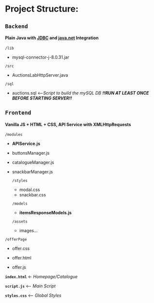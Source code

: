 

# Project Structure:



  

## `Backend` 
#### Plain Java with [JDBC](https://docs.oracle.com/javase/8/docs/technotes/guides/jdbc/)  and [java.net](https://docs.oracle.com/javase/8/docs/api/java/net/package-summary.html) Integration

`/lib`  

- mysql-connector-j-8.0.31.jar

`/src`  

- AuctionsLabHttpServer.java 

`/sql`  

- auctions.sql <--*Script to build the mySQL DB **!!RUN AT LEAST ONCE BEFORE STARTING SERVER!!***
  

## `Frontend` 
#### Vanilla JS + HTML + CSS, API Service with XMLHttpRequests 

`/modules`

 - **APIService.js**
   
 - buttonsManager.js
   
  - catalogueManager.js
   
  - snackbarManager.js
  
	`/styles`
	- modal.css
	- snackbar.css

	`/models`
	- **itemsResponseModels.js**

	`/assets`
	- images...

`/offerPage`

- offer.css

- offer.html

- offer.js

**`index.html`**  <- *Homepage/Catalogue*

**`script.js`** <-- *Main Script*

**`styles.css`** <-- *Global Styles*
